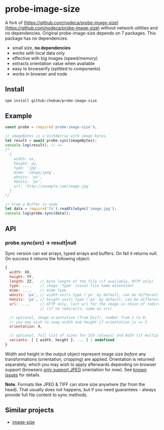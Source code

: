 probe-image-size
================

A fork of [https://github.com/nodeca/probe-image-size](https://github.com/nodeca/probe-image-size) without network utilities and no dependencies. Original probe-image-size depends on 7 packages. This package has no dependencies.

- small size, **no dependencies**
- works with local data only
- effective with big images (speed/memory)
- extracts orientation value when available
- easy to browserify (splitted to components)
- works in browser and node


Install
-------

```bash
npm install github:chebum/probe-image-size
```

Example
-------

```js
const probe = require('probe-image-size');

// imageBytes is a Uint8Array with image bytes.
let result = await probe.sync(imageBytes);
console.log(result); // =>
/*
  {
    width: xx,
    height: yy,
    type: 'jpg',
    mime: 'image/jpeg',
    wUnits: 'px',
    hUnits: 'px',
    url: 'http://example.com/image.jpg'
  }
*/

// From a Buffer in node
let data = require('fs').readFileSync('image.jpg');
console.log(probe.sync(data));
```


API
---


### probe.sync(src) -> result|null

Sync version can eat arrays, typed arrays and buffers. On fail it returns null.
On success it returns the following object:

```js
{
  width: XX,
  height: YY,
  length: ZZ,   // byte length of the file (if available, HTTP only)
  type: ...,    // image 'type' (usual file name extention)
  mime: ...,    // mime type
  wUnits: 'px', // width units type ('px' by default, can be different for SVG)
  hUnits: 'px', // height units type ('px' by default, can be different for SVG)
  url: ...,     // HTTP only, last url for the image in chain of redirects
                // (if no redirects, same as src)

  // optional, image orientation (from Exif), number from 1 to 8;
  // you may wish to swap width and height if orientation is >= 5
  orientation: X,

  // optional, full list of sizes for ICO (always) and AVIF (if multiple images)
  variants: [ { width, height }, ... ] | undefined
}
```

Width and height in the output object represent image size *before* any transformations
(orientation, cropping) are applied. Orientation is returned separately, which you may
wish to apply afterwards depending on browser support (browsers
[only support JPEG](https://zpl.fi/exif-orientation-in-different-formats/) orientation for now).
See [known issues](known_issues.md) for details.

__Note.__ Formats like JPEG & TIFF can store size anywhere (far from the head).
That usually does not happens, but if you need guarantees - always provide full
file content to sync methods. 

Similar projects
----------------

- [image-size](https://github.com/netroy/image-size)

